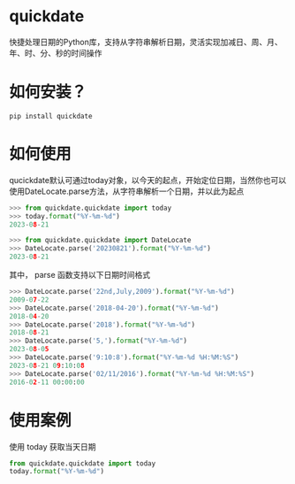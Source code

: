 # quickdate
快捷处理日期的Python库，支持从字符串解析日期，灵活实现加减日、周、月、年、时、分、秒的时间操作

# 如何安装？
```shell
pip install quickdate
```

# 如何使用
qucickdate默认可通过today对象，以今天的起点，开始定位日期，当然你也可以使用DateLocate.parse方法，从字符串解析一个日期，并以此为起点
```python
>>> from quickdate.quickdate import today
>>> today.format("%Y-%m-%d")
2023-08-21
```

```python
>>> from quickdate.quickdate import DateLocate
>>> DateLocate.parse('20230821').format("%Y-%m-%d")
2023-08-21
```

其中， parse 函数支持以下日期时间格式
```python
>>> DateLocate.parse('22nd,July,2009').format("%Y-%m-%d")
2009-07-22
>>> DateLocate.parse('2018-04-20').format("%Y-%m-%d")
2018-04-20
>>> DateLocate.parse('2018').format("%Y-%m-%d")
2018-08-21
>>> DateLocate.parse('5,').format("%Y-%m-%d")
2023-08-05
>>> DateLocate.parse('9:10:8').format("%Y-%m-%d %H:%M:%S")
2023-08-21 09:10:08
>>> DateLocate.parse('02/11/2016').format("%Y-%m-%d %H:%M:%S")
2016-02-11 00:00:00
```

# 使用案例

使用 today 获取当天日期 
```python
from quickdate.quickdate import today
today.format("%Y-%m-%d")
```

